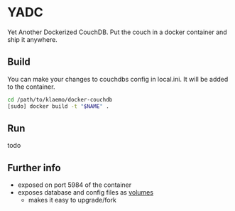 YADC
===

Yet Another Dockerized CouchDB.
Put the couch in a docker container and ship it anywhere.

## Build

You can make your changes to couchdbs config in local.ini.
It will be added to the container.

```bash
cd /path/to/klaemo/docker-couchdb
[sudo] docker build -t "$NAME" .
```

## Run

todo

## Further info

* exposed on port 5984 of the container
* exposes database and config files as [volumes](http://docs.docker.io/en/latest/use/working_with_volumes/)
  * makes it easy to upgrade/fork
